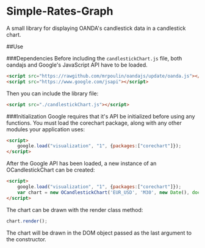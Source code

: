 Simple-Rates-Graph
==================

A small library for displaying OANDA's candlestick data in a candlestick chart.

##Use

###Dependencies
Before including the `candlestickChart.js` file, both oandajs and Google's JavaScript API have to be loaded.

```HTML
<script src="https://rawgithub.com/mrpoulin/oandajs/update/oanda.js"></script>
<script src="https://www.google.com/jsapi"></script>
```

Then you can include the library file:

```HTML
<script src="./candlestickChart.js"></script>
```

###Initialization
Google requires that it's API be initialized before using any functions. You must load the corechart package, along with any other modules your application uses:

```HTML
<script>
    google.load("visualization", "1", {packages:["corechart"]});
</script>
```

After the Google API has been loaded, a new instance of an OCandlestickChart can be created:

```HTML
<script>
    google.load("visualization", "1", {packages:["corechart"]});
    var chart = new OCandlestickChart('EUR_USD', 'M30', new Date(), document.getElementById('chart'));
</script>
```
The chart can be drawn with the render class method:

```javascript
chart.render();
```

The chart will be drawn in the DOM object passed as the last argument to the constructor.
